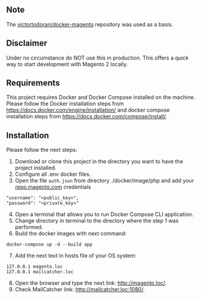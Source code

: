 ## Note

The [victortodoran/docker-magento](https://github.com/victortodoran/docker-magento) repository was used as a basis.

## Disclaimer

Under no circumstance do NOT use this in production. This offers a quick way to start development with Magento 2
locally.

## Requirements

This project requires Docker and Docker Compose installed on the machine. Please follow the Docker installation steps
from https://docs.docker.com/engine/installation/ and docker compose installation steps
from https://docs.docker.com/compose/install/.

## Installation

Please follow the next steps:

1. Download or clone this project in the directory you want to have the project installed.
2. Configure all .env docker files.
3. Open the file `auth.json` from directory ./docker/image/php and add your
   [repo.magento.com](http://devdocs.magento.com/guides/v2.0/install-gde/prereq/connect-auth.html) credentials

```
"username": "<public_key>",
"password": "<private_key>"
```

4. Open a terminal that allows you to run Docker Compose CLI application.
5. Change directory in terminal to the directory where the step 1 was performed.
6. Build the docker images with next command:

```
docker-compose up -d --build app
```

7. Add the next text in hosts file of your OS system:

```
127.0.0.1 magento.loc
127.0.0.1 mailcatcher.loc
```

8. Open the browser and type the next link: http://magento.loc/.
9. Check MailCatcher link: http://mailcatcher.loc:1080/.
